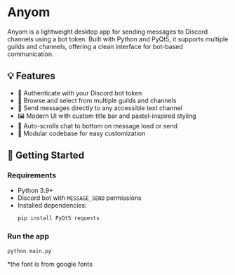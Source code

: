 # Anyom

Anyom is a lightweight desktop app for sending messages to Discord channels using a bot token. Built with Python and PyQt5, it supports multiple guilds and channels, offering a clean interface for bot-based communication.

## 💡 Features

- 🔐 Authenticate with your Discord bot token
- 🧭 Browse and select from multiple guilds and channels
- 💬 Send messages directly to any accessible text channel
- 🖼️ Modern UI with custom title bar and pastel-inspired styling
- 📜 Auto-scrolls chat to bottom on message load or send
- 🧱 Modular codebase for easy customization

## 🚀 Getting Started

### Requirements

- Python 3.9+
- Discord bot with `MESSAGE_SEND` permissions
- Installed dependencies:
  ```bash
  pip install PyQt5 requests
  ```
  
### Run the app
  ```bash
  python main.py
  ```

*the font is from google fonts
